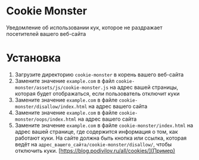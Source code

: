 # Cookie Monster
Уведомление об использовании кук, которое не раздражает посетителей вашего веб-сайта

# Установка

1. Загрузите директорию `cookie-monster` в корень вашего веб-сайта
2. Замените значение `example.com` в файл `cookie-monster/assets/js/cookie-monster.js` на адрес вашей страницы, которая будет отображаться, если пользователь отключит куки
3. Замените значение `example.com` в файле `cookie-monster/disallow/index.html` на адрес вашего сайта
4. Замените значение `example.com` в файле `cookie-monster/oops/index.html` на адрес вашего сайта
5. Замените значение `example.com` в файле `cookie-monster/index.html` на адрес вашей странице, где содержится информация о том, как работают куки. На сайте должна быть кнопка или ссылка, которая ведёт на `адрес_вашего_сайта/cookie-monster/disallow/`, чтобы отключить куки. [https://blog.podivilov.ru/all/cookies/](Пример)
